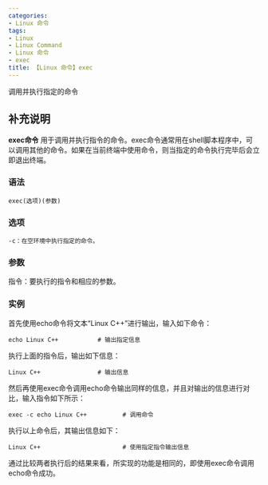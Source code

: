 ```yaml
---
categories:
- Linux 命令
tags:
- Linux
- Linux Command
- Linux 命令
- exec
title: 【Linux 命令】exec
---
```


调用并执行指定的命令

## 补充说明

**exec命令** 用于调用并执行指令的命令。exec命令通常用在shell脚本程序中，可以调用其他的命令。如果在当前终端中使用命令，则当指定的命令执行完毕后会立即退出终端。

###  语法

```shell
exec(选项)(参数)
```

###  选项

```shell
-c：在空环境中执行指定的命令。
```

###  参数

指令：要执行的指令和相应的参数。

###  实例

首先使用echo命令将文本“Linux C++”进行输出，输入如下命令：

```shell
echo Linux C++           # 输出指定信息
```

执行上面的指令后，输出如下信息：

```shell
Linux C++                # 输出信息
```

然后再使用exec命令调用echo命令输出同样的信息，并且对输出的信息进行对比，输入指令如下所示：

```shell
exec -c echo Linux C++          # 调用命令
```

执行以上命令后，其输出信息如下：

```shell
Linux C++                       # 使用指定指令输出信息
```

通过比较两者执行后的结果来看，所实现的功能是相同的，即使用exec命令调用echo命令成功。


<!-- Linux命令行搜索引擎：https://jaywcjlove.github.io/linux-command/ -->